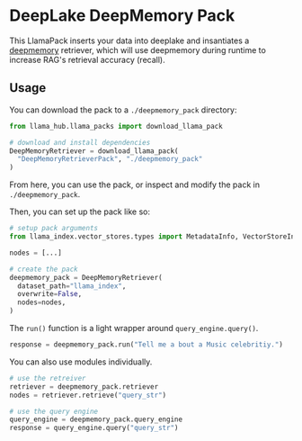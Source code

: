 # DeepLake DeepMemory Pack

This LlamaPack inserts your data into deeplake and insantiates a [deepmemory](https://docs.activeloop.ai/performance-features/deep-memory) retriever, which will use deepmemory during runtime to increase RAG's retrieval accuracy (recall).

## Usage

You can download the pack to a `./deepmemory_pack` directory:

```python
from llama_hub.llama_packs import download_llama_pack

# download and install dependencies
DeepMemoryRetriever = download_llama_pack(
  "DeepMemoryRetrieverPack", "./deepmemory_pack"
)
```

From here, you can use the pack, or inspect and modify the pack in `./deepmemory_pack`.

Then, you can set up the pack like so:

```python
# setup pack arguments
from llama_index.vector_stores.types import MetadataInfo, VectorStoreInfo

nodes = [...]

# create the pack
deepmemory_pack = DeepMemoryRetriever(
  dataset_path="llama_index",
  overwrite=False, 
  nodes=nodes,
)
```

The `run()` function is a light wrapper around `query_engine.query()`.

```python
response = deepmemory_pack.run("Tell me a bout a Music celebritiy.")
```

You can also use modules individually.

```python
# use the retreiver
retriever = deepmemory_pack.retriever
nodes = retriever.retrieve("query_str")

# use the query engine
query_engine = deepmemory_pack.query_engine
response = query_engine.query("query_str")
```